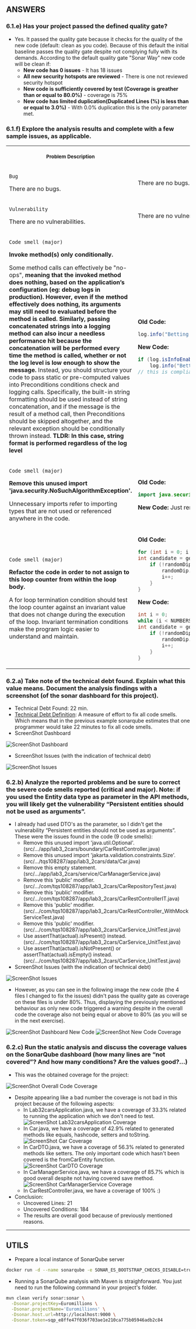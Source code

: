 ## ANSWERS
### 6.1.e) Has your project passed the defined quality gate?
- Yes. It passed the quality gate because it checks for the quality of the new code (default: clean as you code). Because of this default the initial baseline passes the quality gate despite not complying fully with its demands. According to the default quality gate "Sonar Way" new code will be clean if:
  - **New code has 0 issues** - It has 18 issues
  - **All new security hotspots are reviewed** - There is one not reviewed security hotspot
  - **New code is sufficiently covered by test (Coverage is greather than or equal to  80.0%)** - coverage is 75%
  - **New code has limited duplication(Duplicated Lines (%) is less than or equal to  3.0%)** - With 0.0% duplication this is the only parameter met. 
### 6.1.f) Explore the analysis results and complete with a few sample issues, as applicable.

<table>
<tr>
<th align="center">
<img width="441" height="1">
<p> 
<small>
Problem Description
</small>
</p>
</th>
<th align="center">
<img width="441" height="1">
<p> 
<small>
How to Solve
</small>
</p>
</th>
</tr>

<tr>
<td>

``Bug``

There are no bugs.
</td>
<td>
There are no bugs.
</td>
</tr>

<tr>
<td>

``Vulnerability``

There are no vulnerabilities.
</td>
<td>
There are no vulnerabilities.
</td>
</tr>

<tr>
<td>

``Code smell (major)`` 

**Invoke method(s) only conditionally.**

Some method calls can effectively be "no-ops", **meaning that the invoked method does nothing, based on the application’s configuration (eg: debug logs in production). However, even if the method effectively does nothing, its arguments may still need to evaluated before the method is called. Similarly, passing concatenated strings into a logging method can also incur a needless performance hit because the concatenation will be performed every time the method is called, whether or not the log level is low enough to show the message.** Instead, you should structure your code to pass static or pre-computed values into Preconditions conditions check and logging calls. Specifically, the built-in string formatting should be used instead of string concatenation, and if the message is the result of a method call, then Preconditions should be skipped altogether, and the relevant exception should be conditionally thrown instead. **TLDR: In this case, string format is performed regardless of the log level**

</td>
<td>

**Old Code:** 
```java
log.info("Betting with three random bets \n{} ", myBet.format());
```
**New Code:** 
```java
if (log.isInfoEnabled())
    log.info("Betting with three random bets \n{} ", myBet.format());
// this is compliant, because it will not evaluate if log level is above info.
```

</td>
</tr>

<tr>
<td>

``Code smell (major)``

**Remove this unused import 'java.security.NoSuchAlgorithmException'.**

Unnecessary imports refer to importing types that are not used or referenced anywhere in the code.

</td>
<td>

**Old Code:**
```java
import java.security.NoSuchAlgorithmException;
```

**New Code:** Just remove the line :)

</td>
</tr>

<tr>
<td>

``Code smell (major)``

**Refactor the code in order to not assign to this loop counter from within the loop body.**

A for loop termination condition should test the loop counter against an invariant value that does not change during the execution of the loop. Invariant termination conditions make the program logic easier to understand and maintain.

</td>
<td>

**Old Code:** 
```java
for (int i = 0; i < NUMBERS_REQUIRED; ) {
int candidate = generator.nextInt(NUMBERS_RANGE_MAX) + 1;
    if (!randomDip.getNumbersColl().contains(candidate)) {
        randomDip.getNumbersColl().add(candidate);
        i++;
    }
}
```

**New Code:**
```java
int i = 0;
while (i < NUMBERS_REQUIRED){
int candidate = generator.nextInt(NUMBERS_RANGE_MAX) + 1;
    if (!randomDip.getNumbersColl().contains(candidate)) {
        randomDip.getNumbersColl().add(candidate);
        i++;
    }
}
```


</td>

</tr>
</table>

### 6.2.a) Take note of the technical debt found. Explain what this value means. Document the analysis findings with a screenshot (of the sonar dashboard for this project).
- Technical Debt Found: 22 min. 
- [Technical Debt Definition](https://docs.sonarsource.com/sonarqube/latest/user-guide/metric-definitions/#maintainability): A measure of effort to fix all code smells. Which means that in the previous example sonarqube estimates that one programmer would take 22 minutes to fix all code smells.
- ScreenShot Dashboard

![ScreenShot Dashboard](../images/report_dashboard_overall__cars_before.png)
- ScreenShot Issues (with the indication of technical debt)

![ScreenShot Issues](../images/report_issues_cars_before.png)

### 6.2.b) Analyze the reported problems and be sure to correct the severe code smells reported (critical and major). Note: if you used the Entity data type as parameter in the API methods, you will likely get the vulnerability “Persistent entities should not be used as arguments”.

- I already had used DTO's as the parameter, so I didn't get the vulnerability “Persistent entities should not be used as arguments”. These were the issues found in the code (9 code smells):
  - Remove this unused import 'java.util.Optional'. (src/.../app/lab3_2cars/boundary/CarRestController.java)
  - Remove this unused import 'jakarta.validation.constraints.Size'. (src/.../tqs108287/app/lab3_2cars/data/Car.java)
  - Remove this empty statement. (src/.../app/lab3_2cars/service/CarManagerService.java)
  - Remove this 'public' modifier. (src/.../com/tqs108287/app/lab3_2cars/CarRepositoryTest.java)
  - Remove this 'public' modifier. (src/.../com/tqs108287/app/lab3_2cars/CarRestControllerIT.java)
  - Remove this 'public' modifier. (src/.../com/tqs108287/app/lab3_2cars/CarRestController_WithMockServiceTest.java)
  - Remove this 'public' modifier. (src/.../com/tqs108287/app/lab3_2cars/CarService_UnitTest.java)
  - Use assertThat(actual).isPresent() instead. (src/.../com/tqs108287/app/lab3_2cars/CarService_UnitTest.java)
  - Use assertThat(actual).isNotPresent() or assertThat(actual).isEmpty() instead. (src/.../com/tqs108287/app/lab3_2cars/CarService_UnitTest.java)
- ScreenShot Issues (with the indication of technical debt)

![ScreenShot Issues](../images/report_issues_cars_after.png)

- However, as you can see in the following image the new code (the 4 files I changed to fix the issues) didn't pass the quality gate as coverage on these files is under 80%. Thus, displaying the previously mentioned behaviour as only new code triggered a warning despite in the overall code the coverage also not being equal or above to 80% (as you will se in the next exercise). 

![ScreenShot Dashboard New Code](../images/report_dashboard_newcode_cars_after.png)
![ScreenShot New Code Coverage](../images/report_coverage_newcode_cars_after.png)

### 6.2.c) Run the static analysis and discuss the coverage values on the SonarQube dashboard (how many lines are “not covered”? And how many conditions? Are the values good?...)
- This was the obtained coverage for the project:

![ScreenShot Overall Code Coverage](../images/report_coverage_overall_cars_after.png)

- Despite appearing like a bad number the coverage is not bad in this project because of the following aspects:
  - In Lab32carsApplication.java, we have a coverage of 33.3% related to running the application which we don't need to test.
  ![ScreenShot Lab32carsApplication Coverage](../images/report_coverage_overall_cars_after_lab32application.png)
  - In Car.java, we have a coverage of 42.9% related to generated methods like equals, hashcode, setters and toString.
  ![ScreenShot Car Coverage](../images/report_coverage_overall_cars_after_car.png)
  - In CarDTO.java, we have a coverage of 56.3% related to generated methods like setters. The only important code which hasn't been covered is the fromCarEntity function.
  ![ScreenShot CarDTO Coverage](../images/report_coverage_overall_cars_after_carDTO.png)
  - In CarManagerService.java, we have a coverage of 85.7% which is good overall despite not having covered save method.
  ![ScreenShot CarManagerService Coverage](../images/report_coverage_overall_cars_after_CarManagerService.png)
  - In CarRestController.java, we have a coverage of 100% :)
- Conclusion: 
  - Uncovered Lines: 21
  - Uncovered Conditions: 184
  - The results are overall good because of previously mentioned reasons.

---

## UTILS
- Prepare a local instance of SonarQube server
```bash
docker run -d --name sonarqube -e SONAR_ES_BOOTSTRAP_CHECKS_DISABLE=true -p 9000:9000 sonarqube:latest;
```

- Running a SonarQube analysis with Maven is straighforward. You just need to run the following command in your project's folder.
```bash
mvn clean verify sonar:sonar \
  -Dsonar.projectKey=Euromillions \
  -Dsonar.projectName='Euromillions' \
  -Dsonar.host.url=http://localhost:9000 \
  -Dsonar.token=sqp_e8ffe47f036f703ae1e210ca775b05946adb2c84
```

